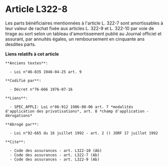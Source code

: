 # Article L322-8

Les parts bénéficiaires mentionnées à l'article L. 322-7 sont amortissables à leur valeur de rachat fixée aux articles L.
322-9 et L. 322-10 par voie de tirage au sort selon un tableau d'amortissement publié au Journal officiel et assurant, par
annuités égales, un remboursement en cinquante ans desdites parts.

**Liens relatifs à cet article**

	**Anciens textes**:

	  - Loi n°46-835 1946-04-25 art. 9

	**Codifié par**:

	  - Décret n°76-666 1976-07-16

	**Liens**:

	  - SPEC_APPLI: Loi n°86-912 1986-08-06 art. 7 *modalités d'application des privatisations*, art. 8 *champ d'application - dérogations*

	**Abrogé par**:

	  - Loi n°92-665 du 16 juillet 1992 - art. 2 () JORF 17 juillet 1992

	**Cite**:

	  - Code des assurances - art. L322-10 (Ab)
	  - Code des assurances - art. L322-7 (Ab)
	  - Code des assurances - art. L322-9 (Ab)
